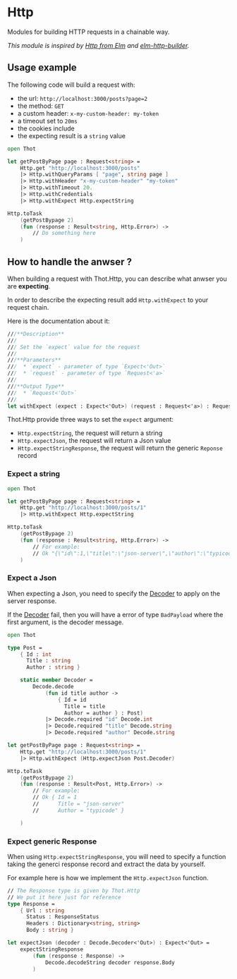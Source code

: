# Http

Modules for building HTTP requests in a chainable way.

*This module is inspired by [Http from Elm](http://package.elm-lang.org/packages/elm-lang/http/latest)
and [elm-http-builder](http://package.elm-lang.org/packages/lukewestby/elm-http-builder/latest).*

## Usage example

The following code will build a request with:

- the url: `http://localhost:3000/posts?page=2`
- the method: `GET`
- a custom header: `x-my-custom-header: my-token`
- a timeout set to `20ms`
- the cookies include
- the expecting result is a `string` value

```fsharp
open Thot

let getPostByPage page : Request<string> =
    Http.get "http://localhost:3000/posts"
    |> Http.withQueryParams [ "page", string page ]
    |> Http.withHeader "x-my-custom-header" "my-token"
    |> Http.withTimeout 20.
    |> Http.withCredentials
    |> Http.withExpect Http.expectString

Http.toTask
    (getPostBypage 2)
    (fun (response : Result<string, Http.Error>) ->
        // Do something here
    )
```

## How to handle the anwser ?

When building a request with Thot.Http, you can describe what anwser you are **expecting**.

In order to describe the expecting result add `Http.withExpect` to your request chain.

Here is the documentation about it:

```fsharp
///**Description**
///
/// Set the `expect` value for the request
///
///**Parameters**
///  * `expect` - parameter of type `Expect<'Out>`
///  * `request` - parameter of type `Request<'a>`
///
///**Output Type**
///  * `Request<'Out>`
///
let withExpect (expect : Expect<'Out>) (request : Request<'a>) : Request<'Out> =
```

Thot.Http provide three ways to set the `expect` argument:

- `Http.expectString`, the request will return a string
- `Http.expectJson`, the request will return a Json value
- `Http.expectStringResponse`, the request will return the generic `Reponse` record

### Expect a string

```fsharp
open Thot

let getPostByPage page : Request<string> =
    Http.get "http://localhost:3000/posts/1"
    |> Http.withExpect Http.expectString

Http.toTask
    (getPostBypage 2)
    (fun (response : Result<string, Http.Error>) ->
        // For example:
        // Ok "{\"id\":1,\"title\":\"json-server\",\"author\":\"typicode\"}"
    )
```

### Expect a Json

When expecting a Json, you need to specify the [Decoder](https://mangelmaxime.github.io/Thot/json/decode.html) to apply on the server response.

If the [Decoder](https://mangelmaxime.github.io/Thot/json/decode.html) fail, then you will have a error of type `BadPayload` where the first argument, is the decoder message.

```fsharp
open Thot

type Post =
    { Id : int
      Title : string
      Author : string }

    static member Decoder =
        Decode.decode
            (fun id title author ->
                { Id = id
                  Title = title
                  Author = author } : Post)
            |> Decode.required "id" Decode.int
            |> Decode.required "title" Decode.string
            |> Decode.required "author" Decode.string

let getPostByPage page : Request<string> =
    Http.get "http://localhost:3000/posts/1"
    |> Http.withExpect (Http.expectJson Post.Decoder)

Http.toTask
    (getPostBypage 2)
    (fun (response : Result<Post, Http.Error>) ->
        // For example:
        // Ok { Id = 1
        //      Title = "json-server"
        //      Author = "typicode" }

    )
```

### Expect generic Response

When using `Http.expectStringResponse`, you will need to specify a function taking the generci response record and extract the data by yourself.

For example here is how we implement the `Http.expectJson` function.

```fsharp
// The Response type is given by Thot.Http
// We put it here just for reference
type Response =
    { Url : string
      Status : ResponseStatus
      Headers : Dictionary<string, string>
      Body : string }

let expectJson (decoder : Decode.Decoder<'Out>) : Expect<'Out> =
    expectStringResponse
        (fun (response : Response) ->
            Decode.decodeString decoder response.Body
        )
```
